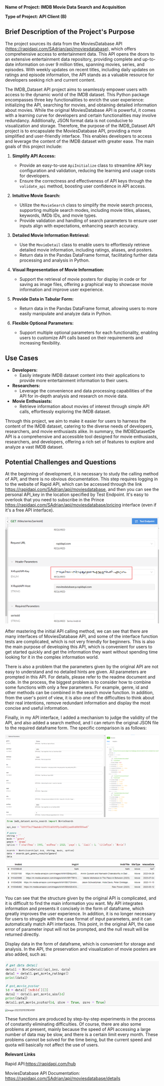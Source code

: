 **Name of Project: IMDB Movie Data Search and Acquisition**

**Type of Project: API Client (B)**

## **Brief Description of the Project's Purpose**

The project sources its data from the MoviesDatabase API (https://rapidapi.com/SAdrian/api/moviesdatabase), which offers comprehensive access to entertainment data. This API opens the doors to an extensive entertainment data repository, providing complete and up-to-date information on over 9 million titles, spanning movies, series, and episodes. With weekly updates on recent titles, including daily updates on ratings and episode information, the API stands as a valuable resource for developers seeking rich and current content.

The IMDB_Dataset API project aims to seamlessly empower users with access to the dynamic world of the IMDB dataset. This Python package encompasses three key functionalities to enrich the user experience: initializing the API, searching for movies, and obtaining detailed information about movies. While the original MoviesDatabase API is powerful, it comes with a learning curve for developers and certain functionalities may involve redundancy. Additionally, JSON format data is not conducive to visualization and storage. Therefore, the purpose of the IMDB_Dataset API project is to encapsulate the MoviesDatabase API, providing a more simplified and user-friendly interface. This enables developers to access and leverage the content of the IMDB dataset with greater ease. The main goals of this project include:

1. **Simplify API Access:**
   - Provide an easy-to-use `ApiInitialize` class to streamline API key configuration and validation, reducing the learning and usage costs for developers.
   - Ensure the correctness and effectiveness of API keys through the `validate_api` method, boosting user confidence in API access.

2. **Intuitive Movie Search:**
   - Utilize the `MovieSearch` class to simplify the movie search process, supporting multiple search modes, including movie titles, aliases, keywords, IMDb IDs, and movie types.
   - Provide validation and handling of search parameters to ensure user inputs align with expectations, enhancing search accuracy.

3. **Detailed Movie Information Retrieval:**
   - Use the `MovieDetail` class to enable users to effortlessly retrieve detailed movie information, including ratings, aliases, and posters.
   - Return data in the Pandas DataFrame format, facilitating further data processing and analysis in Python.

4. **Visual Representation of Movie Information:**
   - Support the retrieval of movie posters for display in code or for saving as image files, offering a graphical way to showcase movie information and improve user experience.

5. **Provide Data in Tabular Form:**
   - Return data in the Pandas DataFrame format, allowing users to more easily manipulate and analyze data in Python.

6. **Flexible Optional Parameters:**
   - Support multiple optional parameters for each functionality, enabling users to customize API calls based on their requirements and increasing flexibility.

## Use Cases

- **Developers:**
  - Easily integrate IMDB dataset content into their applications to provide more entertainment information to their users.
- **Researchers:**
  - Leverage the convenience and data processing capabilities of the API for in-depth analysis and research on movie data.
- **Movie Enthusiasts:**
  - Retrieve information about movies of interest through simple API calls, effortlessly exploring the IMDB dataset.

Through this project, we aim to make it easier for users to harness the content of the IMDB dataset, catering to the diverse needs of developers, researchers, and movie enthusiasts alike. In summary, the IMDBDatasetDe API is a comprehensive and accessible tool designed for movie enthusiasts, researchers, and developers, offering a rich set of features to explore and analyze a vast IMDB dataset.

## Potential Challenges and Questions

At the beginning of development, it is necessary to study the calling method of API, and there is no obvious documentation. This step requires logging in to the website of Rapid API, which can be accessed through the link https://rapidapi.com/SAdrian/api/moviesdatabase, and then you can see the personal API_key in the location specified by Test Endpoint. It's easy to overlook that you need to subscribe in the Prince https://rapidapi.com/SAdrian/api/moviesdatabase/pricing interface (even if it's a free API interface).



<img src="images/1.png" style="zoom: 67%;" />



After mastering the initial API calling method, we can see that there are many interfaces of MoviesDatabase API, and some of the interface function tests are complicated, which is not very friendly for beginners. This is also the main purpose of developing this API, which is convenient for users to get started quickly and get the information they want without spending time looking for it in the complex information world.

There is also a problem that the parameters given by the original API are not easy to understand and no detailed hints are given. All parameters are prompted in this API. For details, please refer to the readme document and code. In the process, the biggest problem is to consider how to combine some functions with only a few parameters. For example, genre, id and other methods can be combined in the search movie function. In addition, from the user's point of view, it is also one of the difficulties to think about their real intentions, remove redundant information and display the most concise and useful information.

Finally, in my API interface, I added a mechanism to judge the validity of the API, and also added a search method, and I can return the original JSON file to the required dataframe form. The specific comparison is as follows:



<img src="images/2.png"  />



<img src="images/3.png"  />

You can see that the structure given by the original API is complicated, and it is difficult to find the main information you want. My API integrates information and presents it concisely in the form of dataframe, which greatly improves the user experience. In addition, it is no longer necessary for users to struggle with the case format of input parameters, and it can automatically match API interfaces. This point, in the original API, the case error of parameter input will not be prompted, and the null result will be returned directly.

Display data in the form of dataframe, which is convenient for storage and analysis. In the API, the preservation and visualization of movie posters are also added, such as:



<img src="images/4.png" style="zoom: 80%;" />

<img src="image-20231201031934181.png" alt="image-20231201031934181" style="zoom: 50%;" />



These functions are produced by step-by-step experiments in the process of constantly eliminating difficulties. Of course, there are also some problems at present, mainly because the speed of API accessing a large number of data may be slow, and there is a certain limit every month. These problems cannot be solved for the time being, but the current speed and quota will basically not affect the use of users.



**Relevant Links**

Rapid API:https://rapidapi.com/hub

MoviesDatabase API Documentation: https://rapidapi.com/SAdrian/api/moviesdatabase/details
